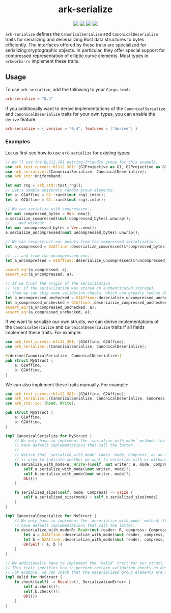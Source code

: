 <h1 align="center">ark-serialize</h1>
<p align="center">
    <img src="https://github.com/arkworks-rs/algebra/workflows/CI/badge.svg?branch=master">
    <a href="https://github.com/arkworks-rs/algebra/blob/master/LICENSE-APACHE"><img src="https://img.shields.io/badge/license-APACHE-blue.svg"></a>
    <a href="https://github.com/arkworks-rs/algebra/blob/master/LICENSE-MIT"><img src="https://img.shields.io/badge/license-MIT-blue.svg"></a>
    <a href="https://deps.rs/repo/github/arkworks-rs/algebra"><img src="https://deps.rs/repo/github/arkworks-rs/algebra/status.svg"></a>
</p>

`ark-serialize` defines the `CanonicalSerialize` and `CanonicalDeserialize` traits for serializing and deserializing Rust data structures to bytes efficiently. The interfaces offered by these traits are specialized for serializing cryptographic objects. In particular, they offer special support for compressed representation of elliptic curve elements.
Most types in `arkworks-rs` implement these traits.

## Usage

To use `ark-serialize`, add the following to your `Cargo.toml`:

```toml
ark-serialize = "0.4"
```

If you additionally want to derive implementations of the `CanonicalSerialize` and `CanonicalDeserialize` traits for your own types, you can enable the `derive` feature:

```toml
ark-serialize = { version = "0.4", features = ["derive"] }
```

### Examples

Let us first see how to use `ark-serialize` for existing types:

```rust
// We'll use the BLS12-381 pairing-friendly group for this example.
use ark_test_curves::bls12_381::{G1Projective as G1, G2Projective as G2, G1Affine, G2Affine};
use ark_serialize::{CanonicalSerialize, CanonicalDeserialize};
use ark_std::UniformRand;

let mut rng = ark_std::test_rng();
// Let's sample uniformly random group elements:
let a: G1Affine = G1::rand(&mut rng).into();
let b: G2Affine = G2::rand(&mut rng).into();

// We can serialize with compression...
let mut compressed_bytes = Vec::new();
a.serialize_compressed(&mut compressed_bytes).unwrap();
// ...and without:
let mut uncompressed_bytes = Vec::new();
a.serialize_uncompressed(&mut uncompressed_bytes).unwrap();

// We can reconstruct our points from the compressed serialization...
let a_compressed = G1Affine::deserialize_compressed(&*compressed_bytes).unwrap();

// ... and from the uncompressed one:
let a_uncompressed = G1Affine::deserialize_uncompressed(&*uncompressed_bytes).unwrap();

assert_eq!(a_compressed, a);
assert_eq!(a_uncompressed, a);

// If we trust the origin of the serialization
// (eg: if the serialization was stored on authenticated storage),
// then we can skip some validation checks, which can greatly reduce deserialization time.
let a_uncompressed_unchecked = G1Affine::deserialize_uncompressed_unchecked(&*uncompressed_bytes).unwrap();
let a_compressed_unchecked = G1Affine::deserialize_compressed_unchecked(&*compressed_bytes).unwrap();
assert_eq!(a_uncompressed_unchecked, a);
assert_eq!(a_compressed_unchecked, a);
```

If we want to serialize our own structs, we can derive implementations of the `CanonicalSerialize` and `CanonicalDeserialize` traits if all fields implement these traits. For example:

```rust
use ark_test_curves::bls12_381::{G1Affine, G2Affine};
use ark_serialize::{CanonicalSerialize, CanonicalDeserialize};

#[derive(CanonicalSerialize, CanonicalDeserialize)]
pub struct MyStruct {
    a: G1Affine,
    b: G2Affine,
}
```

We can also implement these traits manually. For example:

```rust
use ark_test_curves::bls12_381::{G1Affine, G2Affine};
use ark_serialize::{CanonicalSerialize, CanonicalDeserialize, Compress, SerializationError, Valid, Validate};
use ark_std::io::{Read, Write};

pub struct MyStruct {
    a: G1Affine,
    b: G2Affine,
}

impl CanonicalSerialize for MyStruct {
    // We only have to implement the `serialize_with_mode` method; the other methods 
    // have default implementations that call the latter.
    //
    // Notice that `serialize_with_mode` takes `mode: Compress` as an argument. This 
    // is used to indicate whether we want to serialize with or without compression.
    fn serialize_with_mode<W: Write>(&self, mut writer: W, mode: Compress) -> Result<(), SerializationError> {
        self.a.serialize_with_mode(&mut writer, mode)?;
        self.b.serialize_with_mode(&mut writer, mode)?;
        Ok(())
    }

    fn serialized_size(&self, mode: Compress) -> usize {
        self.a.serialized_size(mode) + self.b.serialized_size(mode)
    }
}

impl CanonicalDeserialize for MyStruct {
    // We only have to implement the `deserialize_with_mode` method; the other methods 
    // have default implementations that call the latter.
    fn deserialize_with_mode<R: Read>(mut reader: R, compress: Compress, validate: Validate) -> Result<Self, SerializationError> {
        let a = G1Affine::deserialize_with_mode(&mut reader, compress, validate)?;
        let b = G2Affine::deserialize_with_mode(&mut reader, compress, validate)?;
        Ok(Self { a, b })
    }
}

// We additionally have to implement the `Valid` trait for our struct.
// This trait specifies how to perform certain validation checks on deserialized types.
// For example, we can check that the deserialized group elements are in the prime-order subgroup.
impl Valid for MyStruct {
    fn check(&self) -> Result<(), SerializationError> {
        self.a.check()?;
        self.b.check()?;
        Ok(())
    }
}
```
